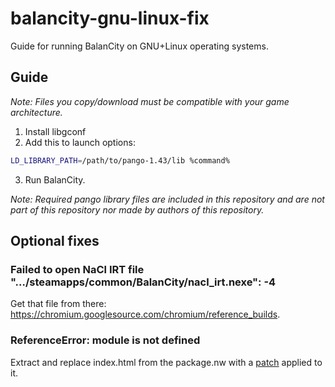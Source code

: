 # balancity-gnu-linux-fix

Guide for running BalanCity on GNU+Linux operating systems.

## Guide

_Note: Files you copy/download must be compatible with your game architecture._

1. Install libgconf
2. Add this to launch options:
```sh
LD_LIBRARY_PATH=/path/to/pango-1.43/lib %command%
```
3. Run BalanCity.

_Note: Required pango library files are included in this repository and are not part of this repository nor made by authors of this repository._

## Optional fixes

### Failed to open NaCl IRT file "…/steamapps/common/BalanCity/nacl_irt.nexe": -4

Get that file from there: https://chromium.googlesource.com/chromium/reference_builds.

### ReferenceError: module is not defined

Extract and replace index.html from the package.nw with a [patch](module.patch) applied to it.
